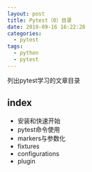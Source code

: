 ```yaml
---
layout: post
title: Pytest（0）目录
date: 2019-09-16 16:22:28
categories: 
  - pytest  
tags: 
  - python
  - pytest  
---
```


列出pytest学习的文章目录
<!-- more -->

## index

- 安装和快速开始
- pytest命令使用
- markers与参数化
- fixtures
- configurations
- plugin
